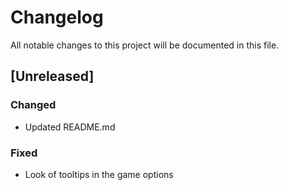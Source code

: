 # Changelog
All notable changes to this project will be documented in this file.

## [Unreleased]

### Changed
- Updated README.md

### Fixed
- Look of tooltips in the game options
